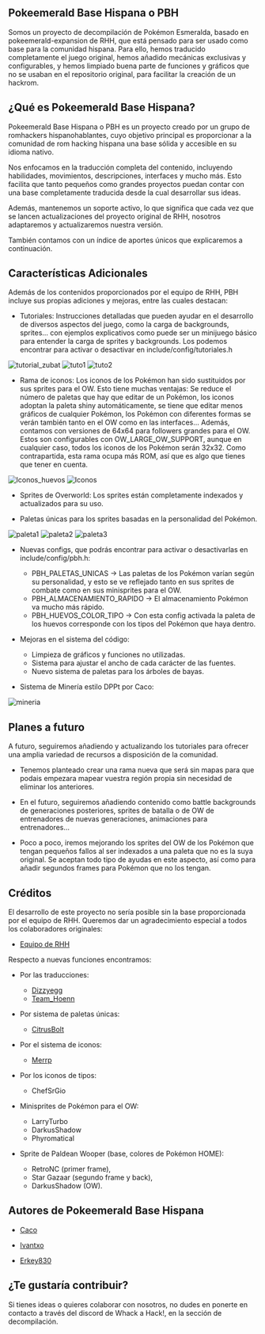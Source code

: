 ## Pokeemerald Base Hispana o PBH
Somos un proyecto de decompilación de Pokémon Esmeralda, basado en pokeemerald-expansion de RHH, que está pensado para ser usado como base para la comunidad hispana. Para ello, hemos traducido completamente el juego original, hemos añadido mecánicas exclusivas y configurables, y hemos limpiado buena parte de funciones y gráficos que no se usaban en el repositorio original, para facilitar la creación de un hackrom.

## ¿Qué es Pokeemerald Base Hispana?
Pokeemerald Base Hispana o PBH es un proyecto creado por un grupo de romhackers hispanohablantes, cuyo objetivo principal es proporcionar a la comunidad de rom hacking hispana una base sólida y accesible en su idioma nativo.

Nos enfocamos en la traducción completa del contenido, incluyendo habilidades, movimientos, descripciones, interfaces y mucho más. Esto facilita que tanto pequeños como grandes proyectos puedan contar con una base completamente traducida desde la cual desarrollar sus ideas.

Además, mantenemos un soporte activo, lo que significa que cada vez que se lancen actualizaciones del proyecto original de RHH, nosotros adaptaremos y actualizaremos nuestra versión.

También contamos con un índice de aportes únicos que explicaremos a continuación.

## Características Adicionales
Además de los contenidos proporcionados por el equipo de RHH, PBH incluye sus propias adiciones y mejoras, entre las cuales destacan:

- Tutoriales: Instrucciones detalladas que pueden ayudar en el desarrollo de diversos aspectos del juego, como la carga de backgrounds, sprites... con ejemplos explicativos como puede ser un minijuego básico para entender la carga de sprites y backgrounds. Los podemos encontrar para activar o desactivar en include/config/tutoriales.h

![tutorial_zubat](https://i.ibb.co/tLzDyyM/imagen-2024-09-30-201320662.png)
![tuto1](https://i.ibb.co/CKVn7WY/imagen-2024-09-30-201410545.png)
![tuto2](https://i.ibb.co/6DR8WLx/imagen-2024-09-30-201514267.png)

- Rama de iconos: Los iconos de los Pokémon han sido sustituidos por sus sprites para el OW. Esto tiene muchas ventajas: Se reduce el número de paletas que hay que editar de un Pokémon, los iconos adoptan la paleta shiny automáticamente, se tiene que editar menos gráficos de cualquier Pokémon, los Pokémon con diferentes formas se verán también tanto en el OW como en las interfaces... Además, contamos con versiones de 64x64 para followers grandes para el OW. Estos son configurables con OW_LARGE_OW_SUPPORT, aunque en cualquier caso, todos los iconos de los Pokémon serán 32x32. Como contrapartida, esta rama ocupa más ROM, así que es algo que tienes que tener en cuenta.

![Iconos_huevos](https://i.ibb.co/dbZ9qsr/imagen-2024-09-30-201211859.png)
![Iconos](https://i.ibb.co/jbM4KPD/imagen-2024-09-30-201132866.png)

- Sprites de Overworld: Los sprites están completamente indexados y actualizados para su uso.

- Paletas únicas para los sprites basadas en la personalidad del Pokémon.

![paleta1](https://i.ibb.co/d5XzKCd/imagen-2024-10-02-230856069.png)
![paleta2](https://i.ibb.co/7JyNVJQ/imagen-2024-10-02-230944120.png)
![paleta3](https://i.ibb.co/RjZ7Gfq/imagen-2024-10-02-231120268.png)

- Nuevas configs, que podrás encontrar para activar o desactivarlas en include/config/pbh.h:
    - PBH_PALETAS_UNICAS -> Las paletas de los Pokémon varían según su personalidad, y esto se ve reflejado tanto en sus sprites de combate como en sus minisprites para el OW.
    - PBH_ALMACENAMIENTO_RAPIDO -> El almacenamiento Pokémon va mucho más rápido.
    - PBH_HUEVOS_COLOR_TIPO -> Con esta config activada la paleta de los huevos corresponde con los tipos del Pokémon que haya dentro.

- Mejoras en el sistema del código:
    - Limpieza de gráficos y funciones no utilizadas.
    - Sistema para ajustar el ancho de cada carácter de las fuentes.
    - Nuevo sistema de paletas para los árboles de bayas.

- Sistema de Minería estilo DPPt por Caco:

![mineria](https://i.ibb.co/1KBmL6G/mineria.gif)


## Planes a futuro
A futuro, seguiremos añadiendo y actualizando los tutoriales para ofrecer una amplia variedad de recursos a disposición de la comunidad.

- Tenemos planteado crear una rama nueva que será sin mapas para que podais empezara  mapear vuestra región propia sin necesidad de eliminar los anteriores.

- En el futuro, seguiremos añadiendo contenido como battle backgrounds de generaciones posteriores, sprites de batalla o de OW de entrenadores de nuevas generaciones, animaciones para entrenadores...

- Poco a poco, iremos mejorando los sprites del OW de los Pokémon que tengan pequeños fallos al ser indexados a una paleta que no es la suya original. Se aceptan todo tipo de ayudas en este aspecto, así como para añadir segundos frames para Pokémon que no los tengan.

## Créditos
El desarrollo de este proyecto no sería posible sin la base proporcionada por el equipo de RHH. Queremos dar un agradecimiento especial a todos los colaboradores originales:

- [Equipo de RHH](https://github.com/rh-hideout/pokeemerald-expansion)

Respecto a nuevas funciones encontramos:

- Por las traducciones:
    - [Dizzyegg](https://github.com/DizzyEggg/pokeemerald/tree/spanish)
    - [Team_Hoenn](https://github.com/Xhyzi/pokeemerald/tree/pokeemerald-expansion-es)

- Por sistema de paletas únicas:
    - [CitrusBolt](https://github.com/citrusbolt)

- Por el sistema de iconos:
    - [Merrp](https://github.com/aarant/pokeemerald)

- Por los iconos de tipos:
    - ChefSrGio

- Minisprites de Pokémon para el OW:
    - LarryTurbo
    - DarkusShadow
    - Phyromatical

- Sprite de Paldean Wooper (base, colores de Pokémon HOME):
    - RetroNC (primer frame), 
    - Star Gazaar (segundo frame y back),
    - DarkusShadow (OW).

## Autores de Pokeemerald Base Hispana
- [Caco](https://whackahack.com/foro/members/caco5400.38304/)

- [Ivantxo](https://whackahack.com/foro/members/ivaantxo.50482/)

- [Erkey830](https://whackahack.com/foro/members/erkey830.48709/)

## ¿Te gustaría contribuir?
Si tienes ideas o quieres colaborar con nosotros, no dudes en ponerte en contacto a través del discord de Whack a Hack!, en la sección de decompilación.
